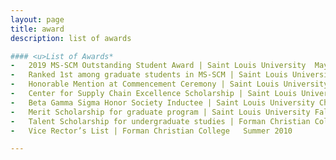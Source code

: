 ```yaml
---
layout: page
title: award
description: list of awards

#### <u>List of Awards*
-	2019 MS-SCM Outstanding Student Award | Saint Louis University	May 2019
-	Ranked 1st among graduate students in MS-SCM | Saint Louis University	2017 – 2019
-	Honorable Mention at Commencement Ceremony | Saint Louis University	May 2019
-	Center for Supply Chain Excellence Scholarship | Saint Louis University	Spring 2019
-	Beta Gamma Sigma Honor Society Inductee | Saint Louis University Chapter	Mar 2019
-	Merit Scholarship for graduate program | Saint Louis University	Fall 2017
-	Talent Scholarship for undergraduate studies | Forman Christian College	2007 – 2011
-	Vice Rector’s List | Forman Christian College	Summer 2010

---
```


<!-- Note: this is how to write a comment in HTML. Everything in here won't show up on your webpage.-->

<!--
To increase the size of the title, use fewer # in front of the paper title.
To decrease the size of the title, use more #. 
To remove the italics, remove the * before and after the description
To remove the underline from the title, remove the <u> tags (<u> and </u>)
-->
